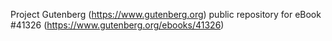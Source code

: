 Project Gutenberg (https://www.gutenberg.org) public repository for eBook #41326 (https://www.gutenberg.org/ebooks/41326)
